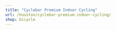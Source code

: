 ```yaml
---
title: "Cyclebar Premium Indoor Cycling"
url: /houston/cyclebar-premium-indoor-cycling/
shop: bicycle
---
```

